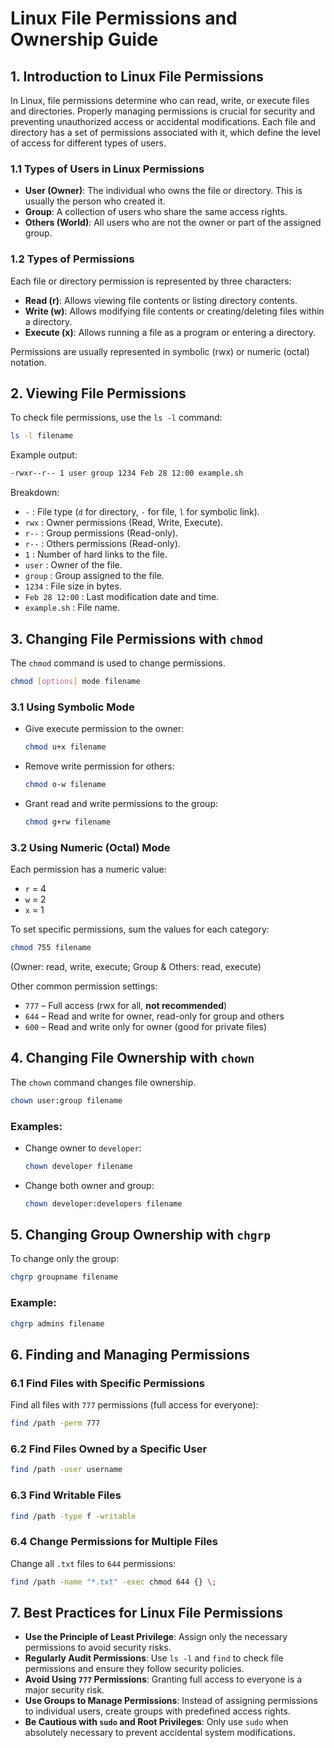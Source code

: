 # Linux File Permissions and Ownership Guide

## 1. Introduction to Linux File Permissions
In Linux, file permissions determine who can read, write, or execute files and directories. Properly managing permissions is crucial for security and preventing unauthorized access or accidental modifications. Each file and directory has a set of permissions associated with it, which define the level of access for different types of users.

### 1.1 Types of Users in Linux Permissions
- **User (Owner)**: The individual who owns the file or directory. This is usually the person who created it.
- **Group**: A collection of users who share the same access rights.
- **Others (World)**: All users who are not the owner or part of the assigned group.

### 1.2 Types of Permissions
Each file or directory permission is represented by three characters:
- **Read (r)**: Allows viewing file contents or listing directory contents.
- **Write (w)**: Allows modifying file contents or creating/deleting files within a directory.
- **Execute (x)**: Allows running a file as a program or entering a directory.

Permissions are usually represented in symbolic (rwx) or numeric (octal) notation.

## 2. Viewing File Permissions
To check file permissions, use the `ls -l` command:
```bash
ls -l filename
```
Example output:
```bash
-rwxr--r-- 1 user group 1234 Feb 28 12:00 example.sh
```
Breakdown:
- `-` : File type (`d` for directory, `-` for file, `l` for symbolic link).
- `rwx` : Owner permissions (Read, Write, Execute).
- `r--` : Group permissions (Read-only).
- `r--` : Others permissions (Read-only).
- `1` : Number of hard links to the file.
- `user` : Owner of the file.
- `group` : Group assigned to the file.
- `1234` : File size in bytes.
- `Feb 28 12:00` : Last modification date and time.
- `example.sh` : File name.

## 3. Changing File Permissions with `chmod`
The `chmod` command is used to change permissions.
```bash
chmod [options] mode filename
```

### 3.1 Using Symbolic Mode
- Give execute permission to the owner:
  ```bash
  chmod u+x filename
  ```
- Remove write permission for others:
  ```bash
  chmod o-w filename
  ```
- Grant read and write permissions to the group:
  ```bash
  chmod g+rw filename
  ```

### 3.2 Using Numeric (Octal) Mode
Each permission has a numeric value:
- `r` = 4
- `w` = 2
- `x` = 1

To set specific permissions, sum the values for each category:
```bash
chmod 755 filename
```
(Owner: read, write, execute; Group & Others: read, execute)

Other common permission settings:
- `777` – Full access (rwx for all, **not recommended**)
- `644` – Read and write for owner, read-only for group and others
- `600` – Read and write only for owner (good for private files)

## 4. Changing File Ownership with `chown`
The `chown` command changes file ownership.
```bash
chown user:group filename
```
### Examples:
- Change owner to `developer`:
  ```bash
  chown developer filename
  ```
- Change both owner and group:
  ```bash
  chown developer:developers filename
  ```

## 5. Changing Group Ownership with `chgrp`
To change only the group:
```bash
chgrp groupname filename
```
### Example:
```bash
chgrp admins filename
```

## 6. Finding and Managing Permissions
### 6.1 Find Files with Specific Permissions
Find all files with `777` permissions (full access for everyone):
```bash
find /path -perm 777
```
### 6.2 Find Files Owned by a Specific User
```bash
find /path -user username
```
### 6.3 Find Writable Files
```bash
find /path -type f -writable
```
### 6.4 Change Permissions for Multiple Files
Change all `.txt` files to `644` permissions:
```bash
find /path -name "*.txt" -exec chmod 644 {} \;
```

## 7. Best Practices for Linux File Permissions
- **Use the Principle of Least Privilege**: Assign only the necessary permissions to avoid security risks.
- **Regularly Audit Permissions**: Use `ls -l` and `find` to check file permissions and ensure they follow security policies.
- **Avoid Using `777` Permissions**: Granting full access to everyone is a major security risk.
- **Use Groups to Manage Permissions**: Instead of assigning permissions to individual users, create groups with predefined access rights.
- **Be Cautious with `sudo` and Root Privileges**: Only use `sudo` when absolutely necessary to prevent accidental system modifications.

